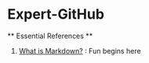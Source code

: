 # Expert-GitHub
** Essential References **
1. [What is Markdown?](https://www.markdownguide.org/getting-started/) : Fun begins here

